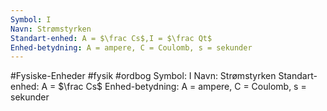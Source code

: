 ```yaml
---
Symbol: I
Navn: Strømstyrken
Standart-enhed: A = $\frac Cs$,I = $\frac Qt$
Enhed-betydning: A = ampere, C = Coulomb, s = sekunder
---
```

#Fysiske-Enheder #fysik #ordbog 
Symbol: I
Navn: Strømstyrken
Standart-enhed: A = $\frac Cs$
Enhed-betydning: A = ampere, C = Coulomb, s = sekunder